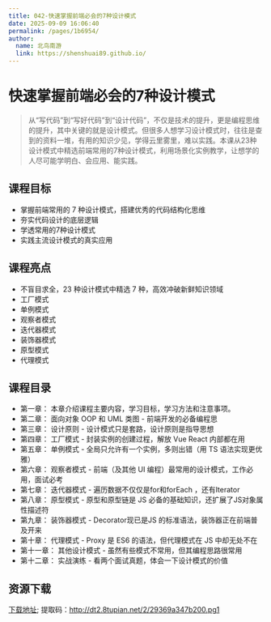 ```yaml
---
title: 042-快速掌握前端必会的7种设计模式
date: 2025-09-09 16:06:40
permalink: /pages/1b6954/
author: 
  name: 北鸟南游
  link: https://shenshuai89.github.io/
---
```


# 快速掌握前端必会的7种设计模式
> 从“写代码”到“写好代码”到“设计代码”，不仅是技术的提升，更是编程思维的提升，其中关键的就是设计模式。但很多人想学习设计模式时，往往是查到的资料一堆，有用的知识少见，学得云里雾里，难以实践。本课从23种设计模式中精选前端常用的7种设计模式，利用场景化实例教学，让想学的人尽可能学明白、会应用、能实践。

## 课程目标
- 掌握前端常用的 7 种设计模式，搭建优秀的代码结构化思维
- 夯实代码设计的底层逻辑
- 学透常用的7种设计模式
- 实践主流设计模式的真实应用

## 课程亮点
- 不盲目求全，23 种设计模式中精选 7 种，高效冲破新鲜知识领域
- 工厂模式 
- 单例模式
- 观察者模式
- 迭代器模式
- 装饰器模式
- 原型模式
- 代理模式


## 课程目录
- 第一章： 本章介绍课程主要内容，学习目标，学习方法和注意事项。
- 第二章： 面向对象 OOP 和 UML 类图 - 前端开发的必备编程思
- 第三章： 设计原则 - 设计模式只是套路，设计原则是指导思想
- 第四章： 工厂模式 - 封装实例的创建过程，解放 Vue React 内部都在用
- 第五章： 单例模式 - 全局只允许有一个实例，多则出错（用 TS 语法实现更优雅）
- 第六章： 观察者模式 - 前端（及其他 UI 编程）最常用的设计模式，工作必用，面试必考
- 第七章： 迭代器模式 - 遍历数据不仅仅是for和forEach ，还有Iterator
- 第八章： 原型模式 - 原型和原型链是 JS 必备的基础知识，还扩展了JS对象属性描述符
- 第九章： 装饰器模式 - Decorator现已是JS 的标准语法，装饰器正在前端普及开来
- 第十章： 代理模式 - Proxy 是 ES6 的语法，但代理模式在 JS 中却无处不在
- 第十一章： 其他设计模式 - 虽然有些模式不常用，但其编程思路很常用
- 第十二章： 实战演练 - 看两个面试真题，体会一下设计模式的价值


## 资源下载
[下载地址](https://pan.baidu.com/s/1JyrwOhdO-uiwgWM6_VLF7g); 提取码：http://dt2.8tupian.net/2/29369a347b200.pg1